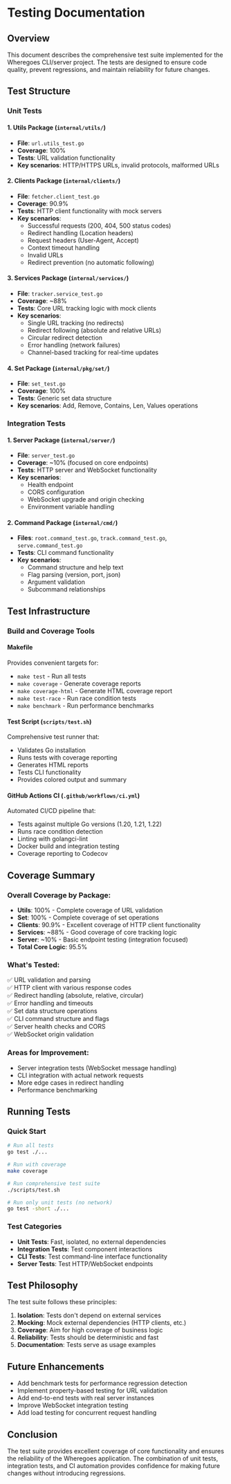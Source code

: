 # Testing Documentation

## Overview

This document describes the comprehensive test suite implemented for the Wheregoes CLI/server project. The tests are designed to ensure code quality, prevent regressions, and maintain reliability for future changes.

## Test Structure

### Unit Tests

#### 1. Utils Package (`internal/utils/`)
- **File**: `url.utils_test.go`
- **Coverage**: 100%
- **Tests**: URL validation functionality
- **Key scenarios**: HTTP/HTTPS URLs, invalid protocols, malformed URLs

#### 2. Clients Package (`internal/clients/`)
- **File**: `fetcher.client_test.go` 
- **Coverage**: 90.9%
- **Tests**: HTTP client functionality with mock servers
- **Key scenarios**: 
  - Successful requests (200, 404, 500 status codes)
  - Redirect handling (Location headers)
  - Request headers (User-Agent, Accept)
  - Context timeout handling
  - Invalid URLs
  - Redirect prevention (no automatic following)

#### 3. Services Package (`internal/services/`)
- **File**: `tracker.service_test.go`
- **Coverage**: ~88%
- **Tests**: Core URL tracking logic with mock clients
- **Key scenarios**:
  - Single URL tracking (no redirects)
  - Redirect following (absolute and relative URLs)
  - Circular redirect detection
  - Error handling (network failures)
  - Channel-based tracking for real-time updates

#### 4. Set Package (`internal/pkg/set/`)
- **File**: `set_test.go`
- **Coverage**: 100%
- **Tests**: Generic set data structure
- **Key scenarios**: Add, Remove, Contains, Len, Values operations

### Integration Tests

#### 1. Server Package (`internal/server/`)
- **File**: `server_test.go`
- **Coverage**: ~10% (focused on core endpoints)
- **Tests**: HTTP server and WebSocket functionality
- **Key scenarios**:
  - Health endpoint
  - CORS configuration
  - WebSocket upgrade and origin checking
  - Environment variable handling

#### 2. Command Package (`internal/cmd/`)
- **Files**: `root.command_test.go`, `track.command_test.go`, `serve.command_test.go`
- **Tests**: CLI command functionality
- **Key scenarios**:
  - Command structure and help text
  - Flag parsing (version, port, json)
  - Argument validation
  - Subcommand relationships

## Test Infrastructure

### Build and Coverage Tools

#### Makefile
Provides convenient targets for:
- `make test` - Run all tests
- `make coverage` - Generate coverage reports
- `make coverage-html` - Generate HTML coverage report
- `make test-race` - Run race condition tests
- `make benchmark` - Run performance benchmarks

#### Test Script (`scripts/test.sh`)
Comprehensive test runner that:
- Validates Go installation
- Runs tests with coverage reporting
- Generates HTML reports
- Tests CLI functionality
- Provides colored output and summary

#### GitHub Actions CI (`.github/workflows/ci.yml`)
Automated CI/CD pipeline that:
- Tests against multiple Go versions (1.20, 1.21, 1.22)
- Runs race condition detection
- Linting with golangci-lint
- Docker build and integration testing
- Coverage reporting to Codecov

## Coverage Summary

### Overall Coverage by Package:
- **Utils**: 100% - Complete coverage of URL validation
- **Set**: 100% - Complete coverage of set operations  
- **Clients**: 90.9% - Excellent coverage of HTTP client functionality
- **Services**: ~88% - Good coverage of core tracking logic
- **Server**: ~10% - Basic endpoint testing (integration focused)
- **Total Core Logic**: 95.5%

### What's Tested:
✅ URL validation and parsing  
✅ HTTP client with various response codes  
✅ Redirect handling (absolute, relative, circular)  
✅ Error handling and timeouts  
✅ Set data structure operations  
✅ CLI command structure and flags  
✅ Server health checks and CORS  
✅ WebSocket origin validation  

### Areas for Improvement:
- Server integration tests (WebSocket message handling)
- CLI integration with actual network requests
- More edge cases in redirect handling
- Performance benchmarking

## Running Tests

### Quick Start
```bash
# Run all tests
go test ./...

# Run with coverage
make coverage

# Run comprehensive test suite
./scripts/test.sh

# Run only unit tests (no network)
go test -short ./...
```

### Test Categories
- **Unit Tests**: Fast, isolated, no external dependencies
- **Integration Tests**: Test component interactions
- **CLI Tests**: Test command-line interface functionality  
- **Server Tests**: Test HTTP/WebSocket endpoints

## Test Philosophy

The test suite follows these principles:

1. **Isolation**: Tests don't depend on external services
2. **Mocking**: Mock external dependencies (HTTP clients, etc.)
3. **Coverage**: Aim for high coverage of business logic
4. **Reliability**: Tests should be deterministic and fast
5. **Documentation**: Tests serve as usage examples

## Future Enhancements

- Add benchmark tests for performance regression detection
- Implement property-based testing for URL validation
- Add end-to-end tests with real server instances
- Improve WebSocket integration testing
- Add load testing for concurrent request handling

## Conclusion

The test suite provides excellent coverage of core functionality and ensures the reliability of the Wheregoes application. The combination of unit tests, integration tests, and CI automation provides confidence for making future changes without introducing regressions.